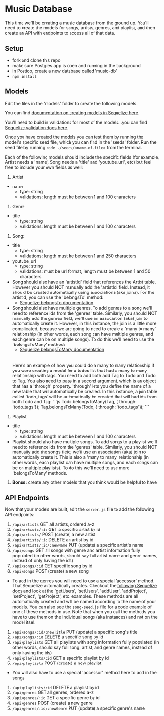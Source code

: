 # Music Database
This time we'll be creating a music database from the ground up. You'll need to create the models for songs, artists, genres, and playlist, and then create an API with endpoints to access all of that data.

## Setup
- fork and clone this repo
- make sure Postgres.app is open and running in the background
- in Postico, create a new database called 'music-db'
- `npm install`

## Models
Edit the files in the 'models' folder to create the following models.

You can find [documentation on creating models in Sequelize here](http://docs.sequelizejs.com/en/latest/docs/models-definition/).

You'll need to build in validations for most of the models...you can find [Sequelize validation docs here](http://docs.sequelizejs.com/en/latest/docs/models-definition/#validations).

Once you have created the models you can test them by running the model's specific seed file, which you can find in the 'seeds' folder. Run the seed file by running `node ./seeds/<name-of-file>` from the terminal.

Each of the following models should include the specific fields (for example, Artist needs a 'name', Song needs a 'title' and 'youtube_url', etc) but feel free to include your own fields as well:

1. Artist
  - name
    - type: string
    - validations: length must be between 1 and 100 characters

1. Genre
  - title
    - type: string
    - validations: length must be between 1 and 100 characters

1. Song:
  - title
    - type: string
    - validations: length must be between 1 and 250 characters
  - youtube_url
    - type: string
    - validations: must be url format, length must be between 1 and 50   characters
  - Song should also have an 'artistId' field that references the Artist table. However you should NOT manually add the 'artistId' field. Instead, it should be created automatically using associations (aka joins). For the artistId, you can use the 'belongsTo' method:
    - [Sequelize belongsTo documentation](http://docs.sequelizejs.com/en/latest/docs/associations/#belongsto)
  - Song should also have multiple genres. To add genres to a song we'll need to reference ids from the 'genres' table. Similarly, you should NOT manually add the genres field; we'll use an association (aka) join to automatically create it. However, in this instance, the join is a little more complicated, because we are going to need to create a 'many to many' relationship (in other words, each song can have multiple genres, and each genre can be on multiple songs). To do this we'll need to use the 'belongsToMany' method:
    - [Sequelize belongsToMany documentation](http://docs.sequelizejs.com/en/latest/docs/associations/#belongs-to-many-associations)
    <br />
    <br />
    Here's an example of how you could do a many to many relationship if you were creating a model for a todos list that had a many to many relationship with tags. You need to add both add Tag to Todo and Todo to Tag. You also need to pass in a second argument, which is an object that has a 'through' property. 'through' lets you define the name of a new table that will automatically be created. In this instance, a join table called 'todo_tags' will be automatically be created that will had ids from both Todo and Tag:    
    ```js
    Todo.belongsToMany(Tag, { through: 'todo_tags'});
    Tag.belongsToMany(Todo, { through: 'todo_tags'});
    ```
1. Playlist
  - title
    - type: string
    - validations: length must be between 1 and 100 characters
  - Playlist should also have multiple songs. To add songs to a playlist we'll need to reference ids from the 'genres' table. Similarly, you should NOT manually add the songs field; we'll use an association (aka) join to automatically create it. This is also a 'many to many' relationship (in other words, each playlist can have multiple songs, and each songs can be on multiple playlists). To do this we'll need to use more 'belongsToMany' methods.
1. **Bonus:** create any other models that you think would be helpful to have

## API Endpoints
Now that your models are built, edit the `server.js` file to add the following API endpoints:

1. `/api/artists` GET all artists, ordered a-z
1. `/api/artists/:id` GET a specific artist by id
1. `/api/artists/` POST (create) a new artist
1. `/api/artists/:id` DELETE an artist by id
1. `/api/artists/:id/:newName` PUT (update) a specific artist's name
1. `/api/songs` GET all songs with genre and artist information fully populated (in other words, should say full artist name and genre names, instead of only having the ids)
1. `/api/songs/:id` GET specific song by id
1. `/api/songs` POST (create) a new song
  - To add in the genres you will need to use a special 'accessor' method. That Sequelize automatically creates. Checkout the [following Sequelize docs](http://docs.sequelizejs.com/en/latest/docs/associations/?highlight=accessor%20methods#one-to-many-associations) and look at the 'getUsers', 'setUsers', 'addUser', 'addProject', 'setProject', 'getProject', etc. examples. These methods are all automatically created and will be named according to the name of your models. You can also see the `song-seed.js` file for a code example of one of these methods in use. Note that when you call the methods you have to use them on the individual songs (aka instances) and not on the model itsel.
1. `/api/songs/:id/:newTitle` PUT (update) a specific song's title
1. `/api/songs/:id` DELETE a specific song by id
1. `/api/playlists` GET all playlists with song information fully populated (in other words, should say full song, artist, and genre names, instead of only having the ids)
1. `/api/playlists/:id` GET a specific playlist by id
1. `/api/playlists` POST (create) a new playlist
  - You will also have to use a special 'accessor' method here to add in the songs
1. `/api/playlists/:id` DELETE a playlist by id
1. `/api/genres` GET all genres, ordered a-z
1. `/api/genres/:id` GET a specific genre by id
1. `/api/genres` POST (create) a new genre
1. `/api/genres/:id/:newGenre` PUT (update) a specific genre's name
